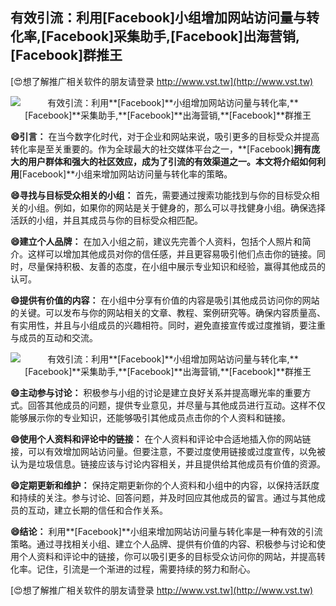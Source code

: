 ## **有效引流：利用**[Facebook]**小组增加网站访问量与转化率,**[Facebook]**采集助手,**[Facebook]**出海营销,**[Facebook]**群推王**

[😍想了解推广相关软件的朋友请登录 http://www.vst.tw](http://www.vst.tw)

 <center><img src="https://vst.tw/MP4/tuiguang/png/6.png" alt="有效引流：利用**[Facebook]**小组增加网站访问量与转化率,**[Facebook]**采集助手,**[Facebook]**出海营销,**[Facebook]**群推王"></center>

**😄引言：**
在当今数字化时代，对于企业和网站来说，吸引更多的目标受众并提高转化率是至关重要的。作为全球最大的社交媒体平台之一，**[Facebook]**拥有庞大的用户群体和强大的社区效应，成为了引流的有效渠道之一。本文将介绍如何利用**[Facebook]**小组来增加网站访问量与转化率的策略。

**😄寻找与目标受众相关的小组：**
首先，需要通过搜索功能找到与你的目标受众相关的小组。例如，如果你的网站是关于健身的，那么可以寻找健身小组。确保选择活跃的小组，并且其成员与你的目标受众相匹配。

**😄建立个人品牌：**
在加入小组之前，建议先完善个人资料，包括个人照片和简介。这样可以增加其他成员对你的信任感，并且更容易吸引他们点击你的链接。同时，尽量保持积极、友善的态度，在小组中展示专业知识和经验，赢得其他成员的认可。

**😄提供有价值的内容：**
在小组中分享有价值的内容是吸引其他成员访问你的网站的关键。可以发布与你的网站相关的文章、教程、案例研究等。确保内容质量高、有实用性，并且与小组成员的兴趣相符。同时，避免直接宣传或过度推销，要注重与成员的互动和交流。

 <center><img src="https://vst.tw/MP4/tuiguang/png/4.png" alt="有效引流：利用**[Facebook]**小组增加网站访问量与转化率,**[Facebook]**采集助手,**[Facebook]**出海营销,**[Facebook]**群推王"></center>

**😄主动参与讨论：**
积极参与小组的讨论是建立良好关系并提高曝光率的重要方式。回答其他成员的问题，提供专业意见，并尽量与其他成员进行互动。这样不仅能够展示你的专业知识，还能够吸引其他成员点击你的个人资料和链接。

**😄使用个人资料和评论中的链接：**
在个人资料和评论中合适地插入你的网站链接，可以有效增加网站访问量。但要注意，不要过度使用链接或过度宣传，以免被认为是垃圾信息。链接应该与讨论内容相关，并且提供给其他成员有价值的资源。

**😄定期更新和维护：**
保持定期更新你的个人资料和小组中的内容，以保持活跃度和持续的关注。参与讨论、回答问题，并及时回应其他成员的留言。通过与其他成员的互动，建立长期的信任和合作关系。

**😄结论：**
利用**[Facebook]**小组来增加网站访问量与转化率是一种有效的引流策略。通过寻找相关小组、建立个人品牌、提供有价值的内容、积极参与讨论和使用个人资料和评论中的链接，你可以吸引更多的目标受众访问你的网站，并提高转化率。记住，引流是一个渐进的过程，需要持续的努力和耐心。

[😍想了解推广相关软件的朋友请登录 http://www.vst.tw](http://www.vst.tw)



